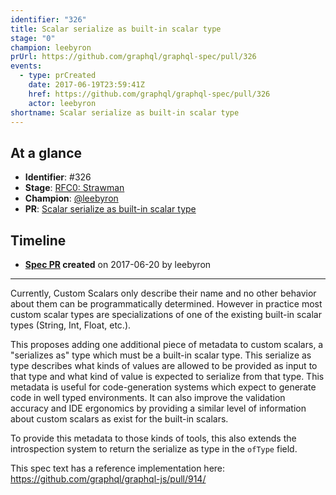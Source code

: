 ```yaml
---
identifier: "326"
title: Scalar serialize as built-in scalar type
stage: "0"
champion: leebyron
prUrl: https://github.com/graphql/graphql-spec/pull/326
events:
  - type: prCreated
    date: 2017-06-19T23:59:41Z
    href: https://github.com/graphql/graphql-spec/pull/326
    actor: leebyron
shortname: Scalar serialize as built-in scalar type
---
```


## At a glance

- **Identifier**: #326
- **Stage**: [RFC0: Strawman](https://github.com/graphql/graphql-spec/blob/main/CONTRIBUTING.md#stage-0-strawman)
- **Champion**: [@leebyron](https://github.com/leebyron)
- **PR**: [Scalar serialize as built-in scalar type](https://github.com/graphql/graphql-spec/pull/326)

<!-- BEGIN_CUSTOM_TEXT -->



<!-- END_CUSTOM_TEXT -->

## Timeline

- **[Spec PR](https://github.com/graphql/graphql-spec/pull/326) created** on 2017-06-20 by leebyron

<!-- VERBATIM -->

---

Currently, Custom Scalars only describe their name and no other behavior about them can be programmatically determined. However in practice most custom scalar types are specializations of one of the existing built-in scalar types (String, Int, Float, etc.).

This proposes adding one additional piece of metadata to custom scalars, a "serializes as" type which must be a built-in scalar type. This serialize as type describes what kinds of values are allowed to be provided as input to that type and what kind of value is expected to serialize from that type. This metadata is useful for code-generation systems which expect to generate code in well typed environments. It can also improve the validation accuracy and IDE ergonomics by providing a similar level of information about custom scalars as exist for the built-in scalars.

To provide this metadata to those kinds of tools, this also extends the introspection system to return the serialize as type in the `ofType` field.

This spec text has a reference implementation here: https://github.com/graphql/graphql-js/pull/914/
